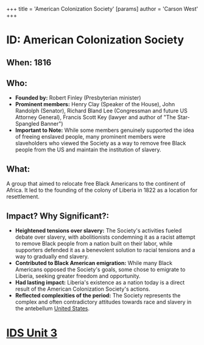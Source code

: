 +++
 title = 'American Colonization Society'
[params]
	author = 'Carson West'
+++
# ID: American Colonization Society
## When: 1816
## Who: 
- **Founded by:** Robert Finley (Presbyterian minister) 
- **Prominent members:** Henry Clay (Speaker of the House), John Randolph (Senator), Richard Bland Lee (Congressman and future US Attorney General), Francis Scott Key (lawyer and author of "The Star-Spangled Banner")
- **Important to Note:**  While some members genuinely supported the idea of freeing enslaved people, many prominent members were slaveholders who viewed the Society as a way to remove free Black people from the US and maintain the institution of slavery. 

## What: 
A group that aimed to relocate free Black Americans to the continent of Africa. It led to the founding of the colony of Liberia in 1822 as a location for resettlement. 

## Impact? Why Significant?: 
* **Heightened tensions over slavery:** The Society's activities fueled debate over slavery, with abolitionists condemning it as a racist attempt to remove Black people from a nation built on their labor, while supporters defended it as a benevolent solution to racial tensions and a way to gradually end slavery. 
* **Contributed to Black American emigration:**  While many Black Americans opposed the Society's goals, some chose to emigrate to Liberia, seeking greater freedom and opportunity. 
* **Had lasting impact:** Liberia's existence as a nation today is a direct result of the American Colonization Society's actions. 
* **Reflected complexities of the period:** The Society represents the complex and often contradictory attitudes towards race and slavery in the antebellum [United States](./../united-states/). 

# [IDS Unit 3](./../ids-unit-3/)